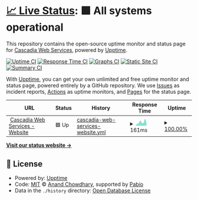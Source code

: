 # [📈 Live Status](https://status.cascadiaweb.services): <!--live status--> **🟩 All systems operational**

This repository contains the open-source uptime monitor and status page for [Cascadia Web Services](https://cascadiaweb.services), powered by [Upptime](https://github.com/upptime/upptime).

[![Uptime CI](https://github.com/Cascadia-Web-Services/monitoring/workflows/Uptime%20CI/badge.svg)](https://github.com/Cascadia-Web-Services/monitoring/actions?query=workflow%3A%22Uptime+CI%22)
[![Response Time CI](https://github.com/Cascadia-Web-Services/monitoring/workflows/Response%20Time%20CI/badge.svg)](https://github.com/Cascadia-Web-Services/monitoring/actions?query=workflow%3A%22Response+Time+CI%22)
[![Graphs CI](https://github.com/Cascadia-Web-Services/monitoring/workflows/Graphs%20CI/badge.svg)](https://github.com/Cascadia-Web-Services/monitoring/actions?query=workflow%3A%22Graphs+CI%22)
[![Static Site CI](https://github.com/Cascadia-Web-Services/monitoring/workflows/Static%20Site%20CI/badge.svg)](https://github.com/Cascadia-Web-Services/monitoring/actions?query=workflow%3A%22Static+Site+CI%22)
[![Summary CI](https://github.com/Cascadia-Web-Services/monitoring/workflows/Summary%20CI/badge.svg)](https://github.com/Cascadia-Web-Services/monitoring/actions?query=workflow%3A%22Summary+CI%22)

With [Upptime](https://upptime.js.org), you can get your own unlimited and free uptime monitor and status page, powered entirely by a GitHub repository. We use [Issues](https://github.com/Cascadia-Web-Services/monitoring/issues) as incident reports, [Actions](https://github.com/Cascadia-Web-Services/monitoring/actions) as uptime monitors, and [Pages](https://status.cascadiaweb.services) for the status page.

<!--start: status pages-->
<!-- This summary is generated by Upptime (https://github.com/upptime/upptime) -->
<!-- Do not edit this manually, your changes will be overwritten -->
<!-- prettier-ignore -->
| URL | Status | History | Response Time | Uptime |
| --- | ------ | ------- | ------------- | ------ |
| <img alt="" src="https://icons.duckduckgo.com/ip3/cascadiaweb.services.ico" height="13"> [Cascadia Web Services - Website](https://cascadiaweb.services) | 🟩 Up | [cascadia-web-services-website.yml](https://github.com/Cascadia-Web-Services/monitoring/commits/HEAD/history/cascadia-web-services-website.yml) | <details><summary><img alt="Response time graph" src="./graphs/cascadia-web-services-website/response-time-week.png" height="20"> 161ms</summary><br><a href="https://status.cascadiaweb.services/history/cascadia-web-services-website"><img alt="Response time 538" src="https://img.shields.io/endpoint?url=https%3A%2F%2Fraw.githubusercontent.com%2FCascadia-Web-Services%2Fmonitoring%2FHEAD%2Fapi%2Fcascadia-web-services-website%2Fresponse-time.json"></a><br><a href="https://status.cascadiaweb.services/history/cascadia-web-services-website"><img alt="24-hour response time 111" src="https://img.shields.io/endpoint?url=https%3A%2F%2Fraw.githubusercontent.com%2FCascadia-Web-Services%2Fmonitoring%2FHEAD%2Fapi%2Fcascadia-web-services-website%2Fresponse-time-day.json"></a><br><a href="https://status.cascadiaweb.services/history/cascadia-web-services-website"><img alt="7-day response time 161" src="https://img.shields.io/endpoint?url=https%3A%2F%2Fraw.githubusercontent.com%2FCascadia-Web-Services%2Fmonitoring%2FHEAD%2Fapi%2Fcascadia-web-services-website%2Fresponse-time-week.json"></a><br><a href="https://status.cascadiaweb.services/history/cascadia-web-services-website"><img alt="30-day response time 215" src="https://img.shields.io/endpoint?url=https%3A%2F%2Fraw.githubusercontent.com%2FCascadia-Web-Services%2Fmonitoring%2FHEAD%2Fapi%2Fcascadia-web-services-website%2Fresponse-time-month.json"></a><br><a href="https://status.cascadiaweb.services/history/cascadia-web-services-website"><img alt="1-year response time 538" src="https://img.shields.io/endpoint?url=https%3A%2F%2Fraw.githubusercontent.com%2FCascadia-Web-Services%2Fmonitoring%2FHEAD%2Fapi%2Fcascadia-web-services-website%2Fresponse-time-year.json"></a></details> | <details><summary><a href="https://status.cascadiaweb.services/history/cascadia-web-services-website">100.00%</a></summary><a href="https://status.cascadiaweb.services/history/cascadia-web-services-website"><img alt="All-time uptime 100.00%" src="https://img.shields.io/endpoint?url=https%3A%2F%2Fraw.githubusercontent.com%2FCascadia-Web-Services%2Fmonitoring%2FHEAD%2Fapi%2Fcascadia-web-services-website%2Fuptime.json"></a><br><a href="https://status.cascadiaweb.services/history/cascadia-web-services-website"><img alt="24-hour uptime 100.00%" src="https://img.shields.io/endpoint?url=https%3A%2F%2Fraw.githubusercontent.com%2FCascadia-Web-Services%2Fmonitoring%2FHEAD%2Fapi%2Fcascadia-web-services-website%2Fuptime-day.json"></a><br><a href="https://status.cascadiaweb.services/history/cascadia-web-services-website"><img alt="7-day uptime 100.00%" src="https://img.shields.io/endpoint?url=https%3A%2F%2Fraw.githubusercontent.com%2FCascadia-Web-Services%2Fmonitoring%2FHEAD%2Fapi%2Fcascadia-web-services-website%2Fuptime-week.json"></a><br><a href="https://status.cascadiaweb.services/history/cascadia-web-services-website"><img alt="30-day uptime 100.00%" src="https://img.shields.io/endpoint?url=https%3A%2F%2Fraw.githubusercontent.com%2FCascadia-Web-Services%2Fmonitoring%2FHEAD%2Fapi%2Fcascadia-web-services-website%2Fuptime-month.json"></a><br><a href="https://status.cascadiaweb.services/history/cascadia-web-services-website"><img alt="1-year uptime 100.00%" src="https://img.shields.io/endpoint?url=https%3A%2F%2Fraw.githubusercontent.com%2FCascadia-Web-Services%2Fmonitoring%2FHEAD%2Fapi%2Fcascadia-web-services-website%2Fuptime-year.json"></a></details>

<!--end: status pages-->

[**Visit our status website →**](https://status.cascadiaweb.services)

## 📄 License

- Powered by: [Upptime](https://github.com/upptime/upptime)
- Code: [MIT](./LICENSE) © [Anand Chowdhary](https://anandchowdhary.com), supported by [Pabio](https://pabio.com)
- Data in the `./history` directory: [Open Database License](https://opendatacommons.org/licenses/odbl/1-0/)
